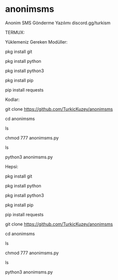 # anonimsms
Anonim SMS Gönderme Yazılımı
discord.gg/turkism

TERMUX:

Yüklemeniz Gereken Modüller:

pkg install git

pkg install python

pkg install python3

pkg install pip

pip install requests

Kodlar:

git clone https://github.com/TurkicKuzey/anonimsms

cd anonimsms

ls

chmod 777 anonimsms.py

ls

python3 anonimsms.py

Hepsi:

pkg install git

pkg install python

pkg install python3

pkg install pip

pip install requests

git clone https://github.com/TurkicKuzey/anonimsms

cd anonimsms

ls

chmod 777 anonimsms.py

ls

python3 anonimsms.py
